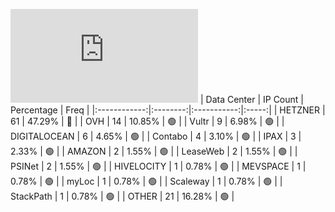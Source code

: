 ![Diagramm](https://github.com/obajay/StateSync-snapshots/blob/main/Projects/Juno/1/README.md)
| Data Center | IP Count | Percentage | Freq |
|:------------:|:--------:|:-----------:|:-----:|
| HETZNER | 61 | 47.29% | 🔴 |
| OVH | 14 | 10.85% | 🟢 |
| Vultr | 9 | 6.98% | 🟢 |
| DIGITALOCEAN | 6 | 4.65% | 🟢 |
| Contabo | 4 | 3.10% | 🟢 |
| IPAX | 3 | 2.33% | 🟢 |
| AMAZON | 2 | 1.55% | 🟢 |
| LeaseWeb | 2 | 1.55% | 🟢 |
| PSINet | 2 | 1.55% | 🟢 |
| HIVELOCITY | 1 | 0.78% | 🟢 |
| MEVSPACE | 1 | 0.78% | 🟢 |
| myLoc | 1 | 0.78% | 🟢 |
| Scaleway | 1 | 0.78% | 🟢 |
| StackPath | 1 | 0.78% | 🟢 |
| OTHER | 21 | 16.28% | 🟢 |